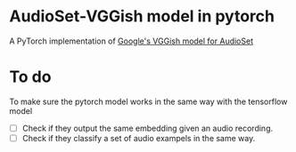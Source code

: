 # AudioSet-VGGish model in pytorch
A PyTorch implementation of [Google's VGGish model for AudioSet](https://github.com/tensorflow/models/tree/master/research/audioset)

# To do
To make sure the pytorch model works in the same way with the tensorflow model
- [ ] Check if they output the same embedding given an audio recording.
- [ ] Check if they classify a set of audio exampels in the same way.
